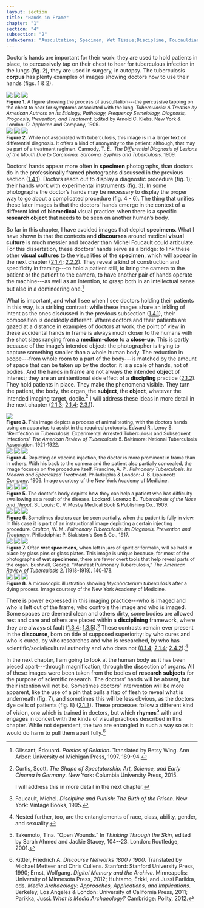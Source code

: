 ```yaml
---
layout: section
title: "Hands in Frame"
chapter: "1"
section: "4"
subsection: "2"
indexterms: "Auscultation; Specimen, Wet Tissue;Discipline, Foucauldian;Photography"
---
```


Doctor’s hands are important for their work: they are used to hold patients in place, to percussively tap on their chest to hear for tuberculous infection in the lungs (fig. 2), they are used in surgery, in autopsy. The tuberculosis <span data-tooltip aria-haspopup="true" class="has-tip" data-disable-hover="false" tabindex="1" data-title="A corpus refers to a collection of texts used for computational analysis."><b>corpus</b></span> has plenty examples of images showing doctors how to use their hands (figs. 1 & 2). 

<div class="card float-right half-width-image"><img id="NoAuthor_TuberculosisATreatisebyAm_1909_349" class="opaque image-medium image-center" src="{{ site.baseurl }}/assets/img/NoAuthor_TuberculosisATreatisebyAm_1909_349_full.jpg">

<img id="NoAuthor_TuberculosisATreatisebyAm_1909_349" class="transparent image-medium image-center" src="{{ site.baseurl }}/assets/img/NoAuthor_TuberculosisATreatisebyAm_1909_349.jpg">

<img id="NoAuthor_TuberculosisATreatisebyAm_1909_349" class="partially-opaque image-medium image-center" src="{{ site.baseurl }}/assets/img/NoAuthor_TuberculosisATreatisebyAm_1909_349_partial.jpg">

<div class="caption-font" style="font-size:.9em"><b>Figure 1.</b> A figure showing the process of auscultation---the percussive tapping on the chest to hear for symptoms associated with the lung. <i>Tuberculosis: A Treatise by American Authors on its Etiology, Pathology, Frequency Semeiology, Diagnosis, Prognosis, Prevention, and Treatment</i>. Edited by Arnold C. Klebs. New York & London: D. Appleton and Company, 1909.</div>

<img id="Carmody_TheDifferentialDiagnosiso_1909_10" class="opaque" src="{{ site.baseurl }}/assets/img/Carmody_TheDifferentialDiagnosiso_1909_10_full.jpg">

<img id="Carmody_TheDifferentialDiagnosiso_1909_10" class="transparent" src="{{ site.baseurl }}/assets/img/Carmody_TheDifferentialDiagnosiso_1909_10.jpg">

<img id="Carmody_TheDifferentialDiagnosiso_1909_10" class="partially-opaque" src="{{ site.baseurl }}/assets/img/Carmody_TheDifferentialDiagnosiso_1909_10_partial.jpg">

<div class="caption-font" style="font-size:.9em"><b>Figure 2.</b> While not associated with tuberculosis, this image is in a larger text on differential diagnosis. It offers a kind of anonymity to the patient; although, that may be part of a treatment regimen. Carmody, T. E.. <i>The Differential Diagnosis of Lesions of the Mouth Due to Carcinoma, Sarcoma, Syphilis and Tuberculosis</i>. 1909.</div></div>

Doctors’ hands appear more often in <span data-tooltip aria-haspopup="true" class="has-tip" data-disable-hover="false" tabindex="1" data-title="Specimen refers to any naturally occurring phenomenon that has been extracted from its original context and placed within a knowledge framework to understand and describe that phenomenon."><b>specimen</b></span> photographs, than doctors do in the professionally framed photographs discussed in the previous section (<a href="{{ site.baseurl }}/narrative/1_4_1">1.4.1</a>). Doctors reach out to display a diagnostic procedure (fig. 1); their hands work with experimental instruments (fig. 3). In some photographs the doctor’s hands may be necessary to display the proper way to go about a complicated procedure (fig. 4 - 6). The thing that unifies these later images is that the doctors’ hands emerge in the context of a different kind of <span data-tooltip aria-haspopup="true" class="has-tip" data-disable-hover="false" tabindex="1" data-title="Biomedicine is an approach to health that uses scientific approaches to evidence-based medicine, with an emphasis on generalized treatments with surgical and pharmaceutical methods. It combines knowledge from a range of scientific disciplines, like biology, chemistry, physiology, pathology, as part of its evidence-based and causal claims."><b>biomedical</b></span> visual practice: when there is a specific <span data-tooltip aria-haspopup="true" class="has-tip" data-disable-hover="false" tabindex="1" data-title="I use the term research object to refer to materials that have been divorced from the subject of their origin. Object, as I use it, carefully considers how human patients are denied their humanity through transformations that deem them as objects."><b>research object</b></span> that needs to be seen on another human’s body.

So far in this chapter, I have avoided images that depict <span data-tooltip aria-haspopup="true" class="has-tip" data-disable-hover="false" tabindex="1" data-title="Specimen refers to any naturally occurring phenomenon that has been extracted from its original context and placed within a knowledge framework to understand and describe that phenomenon."><b>specimens</b></span>. What I have shown is that the contexts and <span data-tooltip aria-haspopup="true" class="has-tip" data-disable-hover="false" tabindex="1" data-title="Discourse refers to a scholarly conversation which occurs in a field of knowledge production. I use it in a Foucauldian sense, to convey the agreed upon modes and objects of discussion which are taken for granted in a community or scholarly field."><b>discourses</b></span> around medical <span data-tooltip aria-haspopup="true" class="has-tip" data-disable-hover="false" tabindex="1" data-title="Visual culture refers to an interdisciplinary field that looks at the social construction of vision."><b>visual culture</b></span> is much messier and broader than Michel Foucault could articulate. For this dissertation, these doctors’ hands serve as a bridge: to link these other <span data-tooltip aria-haspopup="true" class="has-tip" data-disable-hover="false" tabindex="1" data-title="Visual culture refers to an interdisciplinary field that looks at the social construction of vision."><b>visual cultures</b></span> to the visualities of the <span data-tooltip aria-haspopup="true" class="has-tip" data-disable-hover="false" tabindex="1" data-title="Specimen refers to any naturally occurring phenomenon that has been extracted from its original context and placed within a knowledge framework to understand and describe that phenomenon."><b>specimen</b></span>, which will appear in the next chapter (<a href="{{ site.baseurl }}/narrative/2_1_4">2.1.4</a>; <a href="{{ site.baseurl }}/narrative/2_2_2">2.2.2</a>). They reveal a kind of construction and specificity in framing---to hold a patient still, to bring the camera to the patient or the patient to the camera, to have another pair of hands operate the machine---as well as an intention, to grasp both in an intellectual sense but also in a domineering one.[^fn1]

What is important, and what I see when I see doctors holding their patients in this way, is a striking contrast: while these images share an inkling of intent as the ones discussed in the previous subsection (<a href="{{ site.baseurl }}/narrative/1_4_1">1.4.1</a>), their composition is decidedly different. Where doctors and their patients are gazed at a distance in examples of doctors at work, the point of view in these accidental hands in frame is always much closer to the humans with the shot sizes ranging from a <span data-tooltip aria-haspopup="true" class="has-tip" data-disable-hover="false" tabindex="1" data-title="This shot length refers to when a human is framed with their head and part of their chest in view."><b>medium-close</b></span> to a <span data-tooltip aria-haspopup="true" class="has-tip" data-disable-hover="false" tabindex="1" data-title="The clinical gaze refers to an ocular practice used by medical professionals to diagnose disease. It relies on a process of seeing the patient in relation to an idealized image of human anatomy. This process alienates the patient, turning them into a collection of pathologies rather than a human person."><b>close-up</b></span>. This is partly because of the image’s intended object: the photographer is trying to capture something smaller than a whole human body. The reduction in scope---from whole room to a part of the body---is matched by the amount of space that can be taken up by the doctor: it is a scale of hands, not of bodies. And the hands in frame are not always the intended <span data-tooltip aria-haspopup="true" class="has-tip" data-disable-hover="false" tabindex="1" data-title="I use the term research object to refer to materials that have been divorced from the subject of their origin. Object, as I use it, carefully considers how human patients are denied their humanity through transformations that deem them as objects."><b>object</b></span> of interest; they are an unintentional side effect of a <span data-tooltip aria-haspopup="true" class="has-tip" data-disable-hover="false" tabindex="1" data-title="Discipline is used here in the Foucauldian sense. It is a pun that links forced discipline with the idea of a discipline of knowledge. Disciplining is a process where certain phenomena are made understandable through demarcation and definition in an academic field."><b>discipling</b></span> practice (<a href="{{ site.baseurl }}/narrative/2_1_2">2.1.2</a>). They hold patients in place. They make the phenomena visible. They turn the patient, the body, the organ, the <span data-tooltip aria-haspopup="true" class="has-tip" data-disable-hover="false" tabindex="1" data-title="The term research subject refers to a human person who has been ingested into a research program, and whose identity, personhood, and body have become the focus of a research program. I think of the subject in a Foucauldian sense: The 'subject' is a pun on the monarchal subject, someone who has no agency under the spectacular power of the sovereign. In this case it the subject lacks agency in relation to the researcher studying them."><b>subject</b></span>, the <span data-tooltip aria-haspopup="true" class="has-tip" data-disable-hover="false" tabindex="1" data-title="I use the term research object to refer to materials that have been divorced from the subject of their origin. Object, as I use it, carefully considers how human patients are denied their humanity through transformations that deem them as objects."><b>object</b></span>, whatever the intended imaging target, docile.[^fn2] I will address these ideas in more detail in the next chapter (<a href="{{ site.baseurl }}/narrative/2_1_3">2.1.3</a>; <a href="{{ site.baseurl }}/narrative/2_1_4">2.1.4</a>; <a href="{{ site.baseurl }}/narrative/2_3_1">2.3.1</a>). 

<div class="card-container-horizontal"><div class="card-container-horizontal-content"><img id="TheAmericanReviewofTuberc5_1921-1922_504" src="{{ site.baseurl }}/assets/img/TheAmericanReviewofTuberc5_1921-1922_504.jpg">

<div class="caption-font" style="font-size:.9em"><b>Figure 3.</b> This image depicts a process of animal testing, with the doctors hands using an apparatus to assist in the required protocols. Edward R., Leroy S. "Reinfection in Tuberculosis: Experimental Arrested Tuberculosis and Subsequent Infections" <i>The American Review of Tuberculosis</i> 5. Baltimore: National Tuberculosis Association, 1921-1922.</div></div>

<div class="card-container-horizontal-content"><img id="Francine_1907_0006" class="opaque" src="{{ site.baseurl }}/assets/img/Francine_1907_0006_full.jpg">

<img id="Francine_1907_0006" class="transparent" src="{{ site.baseurl }}/assets/img/Francine_1907_0006.jpg">

<img id="Francine_1907_0006" class="partially-opaque" src="{{ site.baseurl }}/assets/img/Francine_1907_0006_partial.jpg">

<div class="caption-font" style="font-size:.9em"><b>Figure 4.</b> Depicting an vaccine injection, the doctor is more prominent in frame than in others. With his back to the camera and the patient also partially concealed, the image focuses on the procedure itself. Francine, A. P.. <i>Pulmonary Tuberculosis: Its Modern and Specialized Treatment</i>. Philadelphia & London: J. B. Lippincott Company, 1906. Image courtesy of the New York Academy of Medicine.</div></div>

<div class="card-container-horizontal-content"><img id="Lockard_TuberculosisoftheNoseandT_1909_260" class="opaque" src="{{ site.baseurl }}/assets/img/Lockard_TuberculosisoftheNoseandT_1909_260_full.jpg">

<img id="Lockard_TuberculosisoftheNoseandT_1909_260" class="transparent" src="{{ site.baseurl }}/assets/img/Lockard_TuberculosisoftheNoseandT_1909_260.jpg">

<img id="Lockard_TuberculosisoftheNoseandT_1909_260" class="partially-opaque" src="{{ site.baseurl }}/assets/img/Lockard_TuberculosisoftheNoseandT_1909_260_partial.jpg">

<div class="caption-font" style="font-size:.9em"><b>Figure 5.</b> The doctor's body depicts how they can help a patient who has difficulty swallowing as a result of the disease. Lockard, Lorenzo B.. <i>Tuberculosis of the Nose and Throat</i>. St. Louis: C. V. Mosby Medical Book & Publishing Co., 1909.</div></div></div>

<img id="Crofton_PulmonaryTuberculosisItsD_1917_114" class="opaque" src="{{ site.baseurl }}/assets/img/Crofton_PulmonaryTuberculosisItsD_1917_114_full.jpg">

<img id="Crofton_PulmonaryTuberculosisItsD_1917_114" class="transparent" src="{{ site.baseurl }}/assets/img/Crofton_PulmonaryTuberculosisItsD_1917_114.jpg">

<img id="Crofton_PulmonaryTuberculosisItsD_1917_114" class="partially-opaque" src="{{ site.baseurl }}/assets/img/Crofton_PulmonaryTuberculosisItsD_1917_114_partial.jpg">

<div class="caption-font" style="font-size:.9em"><b>Figure 6.</b> Sometimes doctors can be seen partially, when the patient is fully in view. In this case it is part of an instructional image depicting a certain injecting procedure. Crofton, W. M.. <i>Pulmonary Tuberculosis: Its Diagnosis, Prevention and Treatment</i>. Philadelphia: P. Blakiston's Son & Co., 1917.</div>

<div class="card float-right half-width-image"><img id="TheAmericanReviewofTuberc2_1918-1919_193" class="opaque image-medium image-center" src="{{ site.baseurl }}/assets/img/TheAmericanReviewofTuberc2_1918-1919_193_full.jpg">

<img id="TheAmericanReviewofTuberc2_1918-1919_193" class="transparent image-medium image-center" src="{{ site.baseurl }}/assets/img/TheAmericanReviewofTuberc2_1918-1919_193.jpg">

<img id="TheAmericanReviewofTuberc2_1918-1919_193" class="partially-opaque image-medium image-center" src="{{ site.baseurl }}/assets/img/TheAmericanReviewofTuberc2_1918-1919_193_partial.jpg">

<div class="caption-font" style="font-size:.9em"><b>Figure 7.</b> Often <span data-tooltip aria-haspopup="true" class="has-tip" data-disable-hover="false" tabindex="1" data-title="Wet specimens refer to living tissues preserved in fluid. Contemporary wet specimens are usually submerged in a formalin mixture, and older specimens from the eighteenth and nineteenth centuries were usually preserved in a spirit like rum or whiskey."><b>wet specimens</b></span>, when left in jars of spirit or formalin, will be held in place by glass pins or glass plates. This image is unique because, for most of the photographs of <span data-tooltip aria-haspopup="true" class="has-tip" data-disable-hover="false" tabindex="1" data-title="Wet specimens refer to living tissues preserved in fluid. Contemporary wet specimens are usually submerged in a formalin mixture, and older specimens from the eighteenth and nineteenth centuries were usually preserved in a spirit like rum or whiskey."><b>wet specimens</b></span>, there are fewer overt tools that help reveal parts of the organ. Bushnell, George. “Manifest Pulmonary Tuberculosis," <i>The American Review of Tuberculosis</i> 2. (1918-1919), 140-178.</div>

<img id="Calmette_1923_0001" class="opaque" src="{{ site.baseurl }}/assets/img/Calmette_1923_0001_full.jpg">

<img id="Calmette_1923_0001" class="transparent" src="{{ site.baseurl }}/assets/img/Calmette_1923_0001.jpg">

<img id="Calmette_1923_0001" class="partially-opaque" src="{{ site.baseurl }}/assets/img/Calmette_1923_0001_partial.jpg">

<div class="caption-font" style="font-size:.9em"><b>Figure 8.</b> A microscopic illustration showing <i>Mycobacterium tuberculosis</i> after a dying process. Image courtesy of the New York Academy of Medicine.</div></div>

There is power expressed in this imaging practice---who is imaged and who is left out of the frame; who controls the image and who is imaged. Some spaces are deemed clean and others dirty, some bodies are allowed rest and care and others are placed within a <span data-tooltip aria-haspopup="true" class="has-tip" data-disable-hover="false" tabindex="1" data-title="Discipline is used here in the Foucauldian sense. It is a pun that links forced discipline with the idea of a discipline of knowledge. Disciplining is a process where certain phenomena are made understandable through demarcation and definition in an academic field."><b>disciplining</b></span> framework, where they are always st fault (<a href="{{ site.baseurl }}/narrative/1_3_4">1.3.4</a>; <a href="{{ site.baseurl }}/narrative/1_3_5">1.3.5</a>).[^fn3] These contrasts remain ever present in the <span data-tooltip aria-haspopup="true" class="has-tip" data-disable-hover="false" tabindex="1" data-title="Discourse refers to a scholarly conversation which occurs in a field of knowledge production. I use it in a Foucauldian sense, to convey the agreed upon modes and objects of discussion which are taken for granted in a community or scholarly field."><b>discourse</b></span>, born on tide of supposed superiority: by who cures and who is cured, by who researches and who is researched, by who has scientific/social/cultural authority and who does not (<a href="{{ site.baseurl }}/narrative/0_1_4">0.1.4</a>; <a href="{{ site.baseurl }}/narrative/2_1_4">2.1.4</a>; <a href="{{ site.baseurl }}/narrative/2_4_2">2.4.2</a>).[^fn4]

In the next chapter, I am going to look at the human body as it has been pieced apart---through magnification, through the dissection of organs. All of these images were been taken from the bodies of <span data-tooltip aria-haspopup="true" class="has-tip" data-disable-hover="false" tabindex="1" data-title="The term research subject refers to a human person who has been ingested into a research program, and whose identity, personhood, and body have become the focus of a research program. I think of the subject in a Foucauldian sense: The 'subject' is a pun on the monarchal subject, someone who has no agency under the spectacular power of the sovereign. In this case it the subject lacks agency in relation to the researcher studying them."><b>research subjects</b></span> for the purpose of scientific research. The doctors’ hands will be absent, but their intention will not be. Sometimes doctors’ intervention will be more apparent, like the use of a pin that pulls a flap of flesh to reveal what is underneath (fig. 7), and sometimes this will be less obvious, as the doctors dye cells of patients (fig. 8) (<a href="{{ site.baseurl }}/narrative/2_1_3">2.1.3</a>). These processes follow a different kind of vision, one which is trained in doctors, but which <span data-tooltip aria-haspopup="true" class="has-tip" data-disable-hover="false" tabindex="1" data-title="Rhyme, as I use it, refers to a conceptual similarity between otherwise disparate concepts."><b>rhymes[^fn5]</b></span> with and engages in concert with the kinds of visual practices described in this chapter. While not dependent, the two are entangled in such a way so as it would do harm to pull them apart fully.[^fn6]

<div class="style-divider">
 	<div class="line"></div>
</div>

[^fn1]: Glissant, Édouard. <i>Poetics of Relation</i>. Translated by Betsy Wing. Ann Arbor: University of Michigan Press, 1997. 189-94.

[^fn2]: Curtis, Scott. <i>The Shape of Spectatorship: Art, Science, and Early Cinema in Germany</i>. New York: Columbia University Press, 2015.
	
	I will address this in more detail in the next chapter.

[^fn3]: Foucault, Michel. <i>Discipline and Punish: The Birth of the Prison</i>. New York: Vintage Books, 1995.

[^fn4]: Nested further, too, are the entanglements of race, class, ability, gender, and sexuality.

[^fn5]: Takemoto, Tina. “Open Wounds.” In <i>Thinking Through the Skin</i>, edited by Sarah Ahmed and Jackie Stacey, 104--23. London: Routledge, 2001.

[^fn6]: Kittler, Friedrich A. <i>Discourse Networks 1800 / 1900</i>. Translated by Michael Metteer and Chris Cullens. Stanford: Stanford University Press, 1990; Ernst, Wolfgang. <i>Digital Memory and the Archive</i>. Minneapolis: University of Minnesota Press, 2012; Huhtamo, Erkki, and Jussi Parikka, eds. <i>Media Archaeology: Approaches, Applications, and Implications</i>. Berkeley, Los Angeles & London: University of California Press, 2011; Parikka, Jussi. <i>What Is Media Archaeology?</i> Cambridge: Polity, 2012.